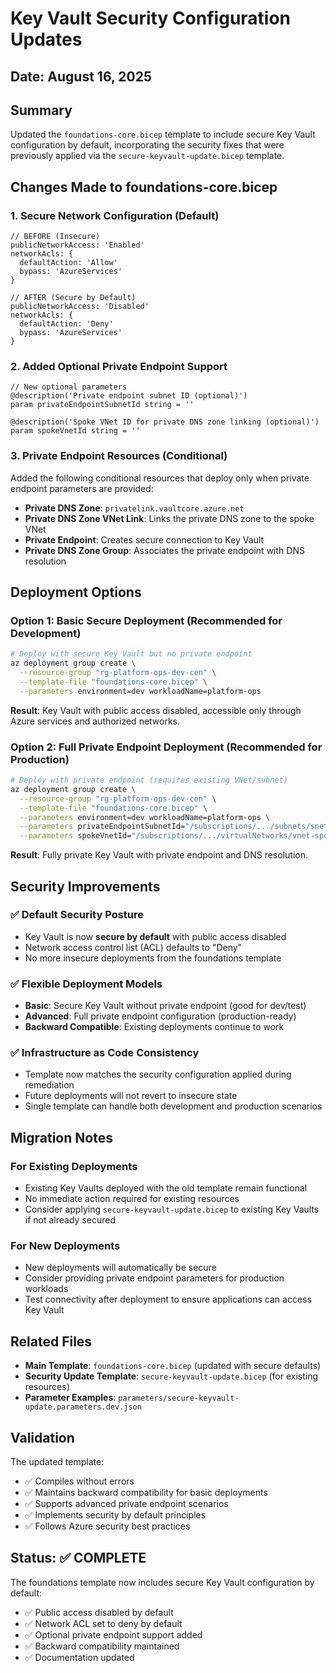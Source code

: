 # Key Vault Security Configuration Updates

## Date: August 16, 2025

## Summary
Updated the `foundations-core.bicep` template to include secure Key Vault configuration by default, incorporating the security fixes that were previously applied via the `secure-keyvault-update.bicep` template.

## Changes Made to foundations-core.bicep

### 1. Secure Network Configuration (Default)
```bicep
// BEFORE (Insecure)
publicNetworkAccess: 'Enabled'
networkAcls: {
  defaultAction: 'Allow'
  bypass: 'AzureServices'
}

// AFTER (Secure by Default)
publicNetworkAccess: 'Disabled'
networkAcls: {
  defaultAction: 'Deny'
  bypass: 'AzureServices'
}
```

### 2. Added Optional Private Endpoint Support
```bicep
// New optional parameters
@description('Private endpoint subnet ID (optional)')
param privateEndpointSubnetId string = ''

@description('Spoke VNet ID for private DNS zone linking (optional)')
param spokeVnetId string = ''
```

### 3. Private Endpoint Resources (Conditional)
Added the following conditional resources that deploy only when private endpoint parameters are provided:

- **Private DNS Zone**: `privatelink.vaultcore.azure.net`
- **Private DNS Zone VNet Link**: Links the private DNS zone to the spoke VNet
- **Private Endpoint**: Creates secure connection to Key Vault
- **Private DNS Zone Group**: Associates the private endpoint with DNS resolution

## Deployment Options

### Option 1: Basic Secure Deployment (Recommended for Development)
```bash
# Deploy with secure Key Vault but no private endpoint
az deployment group create \
  --resource-group "rg-platform-ops-dev-cen" \
  --template-file "foundations-core.bicep" \
  --parameters environment=dev workloadName=platform-ops
```

**Result**: Key Vault with public access disabled, accessible only through Azure services and authorized networks.

### Option 2: Full Private Endpoint Deployment (Recommended for Production)
```bash
# Deploy with private endpoint (requires existing VNet/subnet)
az deployment group create \
  --resource-group "rg-platform-ops-dev-cen" \
  --template-file "foundations-core.bicep" \
  --parameters environment=dev workloadName=platform-ops \
  --parameters privateEndpointSubnetId="/subscriptions/.../subnets/snet-pep-..." \
  --parameters spokeVnetId="/subscriptions/.../virtualNetworks/vnet-spoke-..."
```

**Result**: Fully private Key Vault with private endpoint and DNS resolution.

## Security Improvements

### ✅ Default Security Posture
- Key Vault is now **secure by default** with public access disabled
- Network access control list (ACL) defaults to "Deny"
- No more insecure deployments from the foundations template

### ✅ Flexible Deployment Models
- **Basic**: Secure Key Vault without private endpoint (good for dev/test)
- **Advanced**: Full private endpoint configuration (production-ready)
- **Backward Compatible**: Existing deployments continue to work

### ✅ Infrastructure as Code Consistency
- Template now matches the security configuration applied during remediation
- Future deployments will not revert to insecure state
- Single template can handle both development and production scenarios

## Migration Notes

### For Existing Deployments
- Existing Key Vaults deployed with the old template remain functional
- No immediate action required for existing resources
- Consider applying `secure-keyvault-update.bicep` to existing Key Vaults if not already secured

### For New Deployments
- New deployments will automatically be secure
- Consider providing private endpoint parameters for production workloads
- Test connectivity after deployment to ensure applications can access Key Vault

## Related Files

- **Main Template**: `foundations-core.bicep` (updated with secure defaults)
- **Security Update Template**: `secure-keyvault-update.bicep` (for existing resources)
- **Parameter Examples**: `parameters/secure-keyvault-update.parameters.dev.json`

## Validation

The updated template:
- ✅ Compiles without errors
- ✅ Maintains backward compatibility for basic deployments  
- ✅ Supports advanced private endpoint scenarios
- ✅ Implements security by default principles
- ✅ Follows Azure security best practices

## Status: ✅ COMPLETE

The foundations template now includes secure Key Vault configuration by default:
- ✅ Public access disabled by default
- ✅ Network ACL set to deny by default
- ✅ Optional private endpoint support added
- ✅ Backward compatibility maintained
- ✅ Documentation updated
